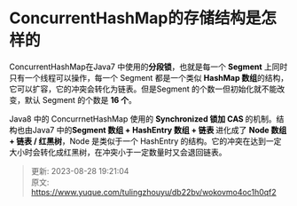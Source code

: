 # ConcurrentHashMap的存储结构是怎样的

<font style="color:rgb(0,0,0);">ConcurrentHashMap在Java7 中使用的</font>**<font style="color:rgb(0,0,0);">分段锁</font>**<font style="color:rgb(0,0,0);">，也就是每一个 </font>**<font style="color:rgb(0,0,0);">Segment</font>**<font style="color:rgb(0,0,0);"> 上同时只有一个线程可以操作，每一个 Segment 都是一个类似 </font>**<font style="color:rgb(0,0,0);">HashMap 数组</font>**<font style="color:rgb(0,0,0);">的结构，它可以扩容，它的冲突会转化为链表。但是Segment 的个数一但初始化就不能改变，默认 Segment 的个数是 </font>**<font style="color:rgb(0,0,0);">16 个</font>**<font style="color:rgb(0,0,0);">。 </font>

<font style="color:rgb(0,0,0);">Java8 中的 ConcurrnetHashMap 使用的 </font>**<font style="color:rgb(0,0,0);">Synchronized 锁加 CAS </font>**<font style="color:rgb(0,0,0);">的机制。结构也由Java7 中的</font>**<font style="color:rgb(0,0,0);">Segment 数组 + HashEntry 数组 + 链表 </font>**<font style="color:rgb(0,0,0);">进化成了 </font>**<font style="color:rgb(0,0,0);">Node 数组 + 链表 / 红黑树</font>**<font style="color:rgb(0,0,0);">，Node 是类似于一个 HashEntry 的结构。它的冲突在达到一定大小时会转化成红黑树，在冲突小于一定数量时又会退回链表。</font>



> 更新: 2023-08-28 19:21:04  
> 原文: <https://www.yuque.com/tulingzhouyu/db22bv/wokovmo4oc1h0qf2>